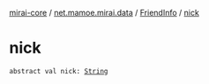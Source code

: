 [mirai-core](../../index.md) / [net.mamoe.mirai.data](../index.md) / [FriendInfo](index.md) / [nick](./nick.md)

# nick

`abstract val nick: `[`String`](https://kotlinlang.org/api/latest/jvm/stdlib/kotlin/-string/index.html)